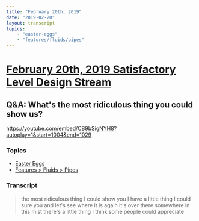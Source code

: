 ```yaml
---
title: "February 20th, 2019"
date: "2019-02-20"
layout: transcript
topics: 
    - "easter-eggs"
    - "features/fluids/pipes"
---
```

# [February 20th, 2019 Satisfactory Level Design Stream](../2019-02-20.md)
## Q&A: What's the most ridiculous thing you could show us?
https://youtube.com/embed/CB9bSigNYH8?autoplay=1&start=1004&end=1029
### Topics
* [Easter Eggs](../topics/easter-eggs.md)
* [Features > Fluids > Pipes](../topics/features/fluids/pipes.md)

### Transcript

> the most ridiculous thing I could show
> you I have a little thing I could sure
> you and let's see where it is again it's
> over there somewhere in this mist
> there's a little thing I think some
> people could appreciate
